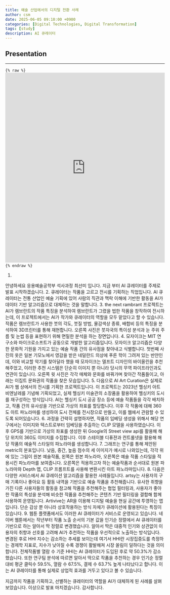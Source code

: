 ```yaml
---
title: 예술 산업에서의 디지털 전환 사례
author: csm
date: 2025-06-05 09:10:00 +0900
categories: [Digital Technologies, Digital Transformation]
tags: [study]
description: AI 큐레이터
---
```


## Presentation
---

<pre><code>{% raw %} <iframe src="https://docs.google.com/gview?url=https://choisunmi00.github.io/assets/pdf/DXpresnetation.pdf&embedded=true" style="width:100%; height:600px;" frameborder="0"> </iframe> {% endraw %}</code></pre>

1.
안녕하세요 응용예술공학부 석사과정 최선미 입니다. 
지금 부터 AI 큐레이터를 주제로 발표 시작하겠습니다.
2.
큐레이터는 작품을 고르고 전시를 기획하는 직업입니다. 
AI 큐레이터는 전통 산업인 예술 기획에 있어 사람의 직관과 맥락 이해에 기반한 활동을 AI가 데이터 기반 알고리즘으로 대체하는 것을 말합니다.
3.
the next rambrant 프로젝트는
AI가 렘브란트의 작품 특징을 분석하여 렘브란트가 그렸을 법한 작품을 창작하여 전시하는데, 
이 프로젝트에서는 AI가 작가와 큐레이터의 역할을 모두 맡았다고 할 수 있습니다.
작품은 렘브란트가 사용한 붓의 각도, 붓질 방법, 물감색상 종류, 배합비 등의 특징을 분석하여 3D프린터를 통해 재현합니다. 오른쪽 사진은 붓자국의 특이성 분석과 눈 주위 주름 및 눈썹 등을 표현하기 위해 면밀한 분석을 하는 장면입니다.
4.
모자이크는 MIT 연구소와 마이크로소프트가 공동으로 개발한 알고리즘입니다. 
모자이크 알고리즘은 다양한 문화적 기원을 가지고 있는 예술 작품 간의 유사점을 찾아내고 식별합니다. 
첫번째 사진의 옷은 일본 기모노에서 영감을 받은 네덜란드 의상에 푸른 학이 그려져 있는 반얀인데, 이와 비교할 악기를 찾아달라 했을 때 모자이크는 델프트 디자인의 바이올린을 추천해주었고, 이러한 추천 시스템은 단순히 이미지 뿐 아니라 당시의 무역 파이프라인과도 연관이 있습니다. 오른쪽 윗 사진은 각각 매체와 문화를 바꿔가며 찾아간 작품들이고, 아래는 이집트 문화권의 작품을 찾은 모습입니다.
5.
다음으로 AI Art Curation은 실제로 AI가 웹 상에서의 전시를 기획한 프로젝트입니다.
이 프로젝트는 2023년 헬싱키 아트 비엔날레를 기념해 기획되었고, 
실제 헬싱키 미술관의 소장품을 활용하여 헬싱키의 도시를 재구성하는 방식입니다. 
AI는 헬싱키 도시 공공 장소 등에  예술 작품들을 각각 배치하고, 작품 간의 유사성을 기반으로 가상의 좌표를 할당합니다. 이후 각 작품에 대해 360도 아트 파노라마를 생성하여 도시 전체를 전시장으로 만들고, 이를 웹에서 관람할 수 있도록 되어있습니다.
6.
과정을 간략히 설명하자면,
작품의 임베딩 생성을 위해서 해당 연구에서는 이미지와 텍스트로부터 임베딩을 추출하는 CLIP 모델을 사용하였습니다. 
이후 GPS를 기반으로 가상의 좌표를 생성한 뒤 
Google의 Street view api를 활용해 해당 위치의 360도 이미지를 수집합니다.
이후 스테이블 디퓨젼과 컨트롤넷을 활용해 해당 작품의 예술적 스타일의 파노라마를 생성합니다.
7.
그래프는 연구를 통해 제안된 metric의 분포입니다. 낮음, 중간, 높음 점수의 세 이미지가 예시로 나와있는데, 각각 위에 있는 그림이 원본 예술작품, 왼쪽은 원본 파노라마, 오른쪽은 예술 작품 스타일을 적용시킨 파노라마를 보여줍니다.
오른쪽은 적용하고자 하는 예술작품과 순서대로 원본 파노라마와 Depth 맵, CLIP 프롬프트를 사용해 변환시킨 아트 파노라마입니다.
8.
다음은 다양한 서비스에서 AI 큐레이션 알고리즘을 활용한 사례들입니다.
artsy는 사용자의 구매 기록이나 좋아요 등 활동 내역을 기반으로 예술 작품을 추천해줍니다. 
유사한 취향을 가진 다른 사용자들의 활동을 참고해 작품을 추천해주는 협업 필터링과, 사용자가 좋아한 작품의 특성을 분석해 비슷한 작품을 추천해주는 콘텐츠 기반 필터링을 결합해 함께 사용하여 운영됩니다.
Artivive는 AR을 이용해 디지털 예술을 현실 공간에 투영하는 앱입니다. 단순 감상 뿐 아니라 상호작용하는 방식 자체가 큐레이션에 활용된다는 특징이 있습니다.
9.
웹툰 플랫폼에서도 이러한 AI 큐레이터가 서비스로 운영되고 있습니다.
네이버 웹툰에서는 작년부터 작품 노출 순서의 기본 값을 인기순 정렬에서 AI 큐레이터를 기반으로 하는 알아서 딱 정렬로 변경했습니다. 알아서 딱은 대중적 인기와 상관없이 이용자의 취향과 선호를 고려해 AI가 추천하는 작품을 우선적으로 노출하는 방식입니다. 
변경된 후로 HHI 지수는 감소하는 추세를 보이는데 여기서 HHI란 시장집중도를 측정하는 경제학 지표로, 지수가 낮아질 수록 경쟁이 활발해져 시장 쏠림이 덜하다는 것을 의미합니다. 
전체작품별 열람 수 기준 HHI는 AI 큐레이터가 도입된 후로 약 50.3%가 감소했습니다. 또한 연구팀 분석에 따르면 알아서 딱으로 작품을 추천하는 경우 인기순 정렬 대비 평균 클릭수 59.5%, 열람 수 67.5%, 결제 수 63.7% 높게 나타났다고 합니다. 이는 AI 큐레이터를 통해 실제로 상업적 효과를 거두고 있다고 볼 수 있습니다.

지금까지 작품을 기획하고, 선별하는 큐레이터의 역할을 AI가 대체하게 된 사례를 살펴보았습니다. 
이상으로 발표 마치겠습니다. 감사합니다.
